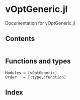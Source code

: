 # vOptGeneric.jl

Documentation for vOptGeneric.jl

## Contents

```@contents
```

## Functions and types

```@autodocs
Modules = [vOptGeneric]
Order   = [:type,:function]
```
## Index

```@index
```

